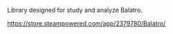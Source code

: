 Library designed for study and analyze Balatro.

https://store.steampowered.com/app/2379780/Balatro/